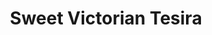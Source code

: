 ---
title: "Sweet Victorian Tesira"
url: /ciudad-autonoma-de-buenos-aires/sweet-victorian-tesira/
shop: Kleidung
---